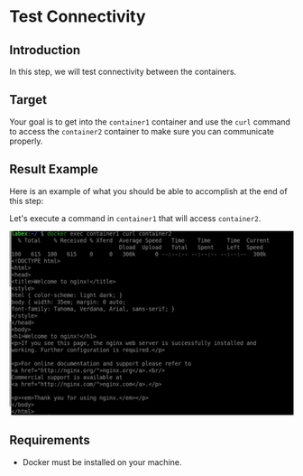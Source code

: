 # Test Connectivity

## Introduction

In this step, we will test connectivity between the containers.

## Target

Your goal is to get into the `container1` container and use the `curl` command to access the `container2` container to make sure you can communicate properly.

## Result Example

Here is an example of what you should be able to accomplish at the end of this step:

Let's execute a command in `container1` that will access `container2`.

![challenge-docker-network-tutorial](assets/challenge-docker-network-tutorial-3.png)

## Requirements

- Docker must be installed on your machine.
